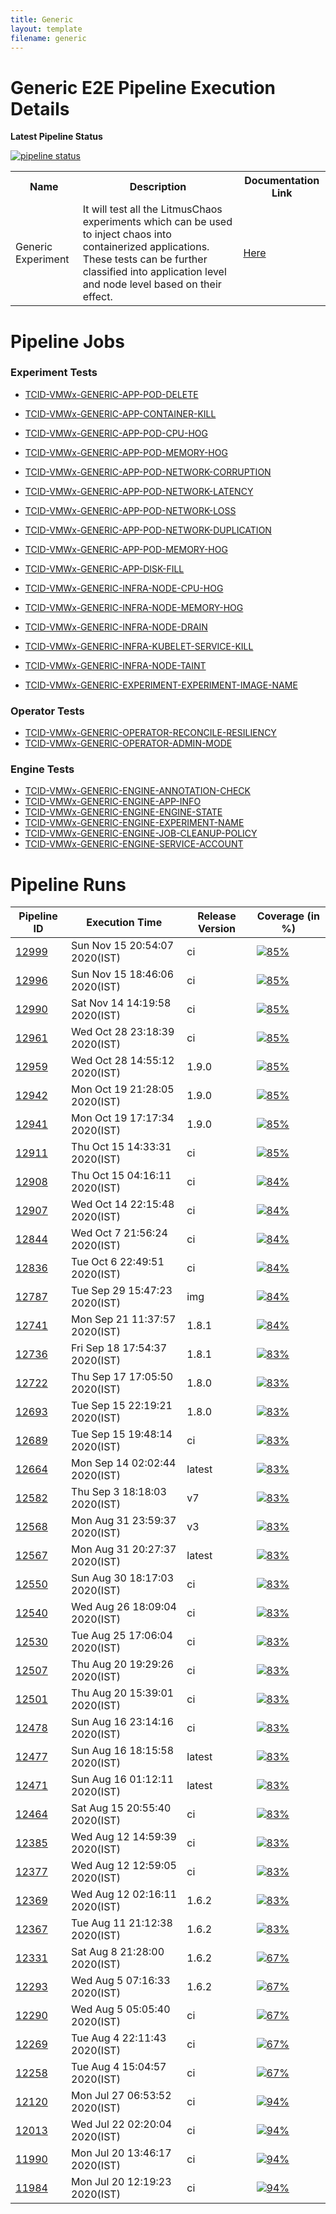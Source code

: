 ```yaml
---
title: Generic
layout: template
filename: generic
--- 
```


# **Generic E2E Pipeline Execution Details**

**Latest Pipeline Status**

[![pipeline status](https://gitlab.mayadata.io/litmuschaos/litmus-e2e/badges/generic/pipeline.svg)](https://gitlab.mayadata.io/litmuschaos/litmus-e2e/commits/generic)


<table>
<tr>
<th> Name </th>
<th> Description </th>
<th> Documentation Link </th>
</tr>
<tr>
 <td> Generic Experiment</td>
 <td> It will test all the LitmusChaos experiments which can be used to inject chaos into containerized applications. These tests can be further classified into application level and node level based on their effect.</td>
 <td>  <a href="https://docs.litmuschaos.io/docs/getstarted/"> Here </a> </td>
</tr>
</table>

# **Pipeline Jobs**

### **Experiment Tests**

- [TCID-VMWx-GENERIC-APP-POD-DELETE](https://github.com/litmuschaos/litmus-e2e/blob/master/generic-pipeline/pod-delete/README.md)
- [TCID-VMWx-GENERIC-APP-CONTAINER-KILL](https://github.com/litmuschaos/litmus-e2e/blob/master/generic-pipeline/container-kill/README.md)
- [TCID-VMWx-GENERIC-APP-POD-CPU-HOG](https://github.com/litmuschaos/litmus-e2e/blob/master/generic-pipeline/pod-cpu-hog/README.md)
- [TCID-VMWx-GENERIC-APP-POD-MEMORY-HOG](https://github.com/litmuschaos/litmus-e2e/blob/master/generic-pipeline/pod-memory-hog/README.md)
- [TCID-VMWx-GENERIC-APP-POD-NETWORK-CORRUPTION](https://github.com/litmuschaos/litmus-e2e/blob/master/generic-pipeline/pod-network-corruption/README.md)
- [TCID-VMWx-GENERIC-APP-POD-NETWORK-LATENCY](https://github.com/litmuschaos/litmus-e2e/blob/master/generic-pipeline/pod-network-latency/README.md)
- [TCID-VMWx-GENERIC-APP-POD-NETWORK-LOSS](https://github.com/litmuschaos/litmus-e2e/blob/master/generic-pipeline/pod-network-loss/README.md)
- [TCID-VMWx-GENERIC-APP-POD-NETWORK-DUPLICATION](https://github.com/litmuschaos/litmus-e2e/blob/master/generic-pipeline/pod-network-duplication/README.md)
- [TCID-VMWx-GENERIC-APP-POD-MEMORY-HOG](https://github.com/litmuschaos/litmus-e2e/blob/master/generic-pipeline/pod-memory-hog/README.md)
- [TCID-VMWx-GENERIC-APP-DISK-FILL](https://github.com/litmuschaos/litmus-e2e/blob/master/generic-pipeline/disk-fill/README.md)
- [TCID-VMWx-GENERIC-INFRA-NODE-CPU-HOG](https://github.com/litmuschaos/litmus-e2e/blob/master/generic-pipeline/node-cpu-hog/README.md)
- [TCID-VMWx-GENERIC-INFRA-NODE-MEMORY-HOG](https://github.com/litmuschaos/litmus-e2e/blob/master/generic-pipeline/node-memory-hog/README.md)
- [TCID-VMWx-GENERIC-INFRA-NODE-DRAIN](https://github.com/litmuschaos/litmus-e2e/blob/master/generic-pipeline/node-drain/README.md)
- [TCID-VMWx-GENERIC-INFRA-KUBELET-SERVICE-KILL](https://github.com/litmuschaos/litmus-e2e/blob/master/generic-pipeline/kubelet-service-kill/README.md)
- [TCID-VMWx-GENERIC-INFRA-NODE-TAINT](https://github.com/litmuschaos/litmus-e2e/tree/master/generic-pipeline/node-taint/README.md)

- [TCID-VMWx-GENERIC-EXPERIMENT-EXPERIMENT-IMAGE-NAME](https://github.com/litmuschaos/litmus-e2e/blob/master/generic-pipeline/experiment-image/README.md)

### **Operator Tests**

- [TCID-VMWx-GENERIC-OPERATOR-RECONCILE-RESILIENCY](https://github.com/litmuschaos/litmus-e2e/blob/master/generic-pipeline/reconcile-resiliency/README.md)
- [TCID-VMWx-GENERIC-OPERATOR-ADMIN-MODE](https://github.com/litmuschaos/litmus-e2e/blob/master/generic-pipeline/admin-mode/README.md)

### **Engine Tests**

- [TCID-VMWx-GENERIC-ENGINE-ANNOTATION-CHECK](https://github.com/litmuschaos/litmus-e2e/blob/master/generic-pipeline/annotation-check/README.md)
- [TCID-VMWx-GENERIC-ENGINE-APP-INFO](https://github.com/litmuschaos/litmus-e2e/blob/master/generic-pipeline/appinfo/README.md)
- [TCID-VMWx-GENERIC-ENGINE-ENGINE-STATE](https://github.com/litmuschaos/litmus-e2e/blob/master/generic-pipeline/engine-state/README.md)
- [TCID-VMWx-GENERIC-ENGINE-EXPERIMENT-NAME](https://github.com/litmuschaos/litmus-e2e/blob/master/generic-pipeline/experiment-404/README.md)
- [TCID-VMWx-GENERIC-ENGINE-JOB-CLEANUP-POLICY](https://github.com/litmuschaos/litmus-e2e/blob/master/generic-pipeline/job-cleanup-policy/README.md)
- [TCID-VMWx-GENERIC-ENGINE-SERVICE-ACCOUNT](https://github.com/litmuschaos/litmus-e2e/blob/master/generic-pipeline/service-account/README.md)

# **Pipeline Runs**


| Pipeline ID |   Execution Time        | Release Version | Coverage (in %) |
|---------|---------------------------|--------------|--------------|
|     <a href= "https://gitlab.mayadata.io/litmuschaos/litmus-e2e/pipelines/12999">12999</a>           |  Sun Nov 15 20:54:07 2020(IST)           | ci  | [![85%](https://progress-bar.dev/85)](https://bit.ly/2OLie8t)  |
|     <a href= "https://gitlab.mayadata.io/litmuschaos/litmus-e2e/pipelines/12996">12996</a>           |  Sun Nov 15 18:46:06 2020(IST)           | ci  | [![85%](https://progress-bar.dev/85)](https://bit.ly/2OLie8t)  |
|     <a href= "https://gitlab.mayadata.io/litmuschaos/litmus-e2e/pipelines/12990">12990</a>           |  Sat Nov 14 14:19:58 2020(IST)           | ci  | [![85%](https://progress-bar.dev/85)](https://bit.ly/2OLie8t)  |
|     <a href= "https://gitlab.mayadata.io/litmuschaos/litmus-e2e/pipelines/12961">12961</a>           |  Wed Oct 28 23:18:39 2020(IST)           | ci  | [![85%](https://progress-bar.dev/85)](https://bit.ly/2OLie8t)  |
|     <a href= "https://gitlab.mayadata.io/litmuschaos/litmus-e2e/pipelines/12959">12959</a>           |  Wed Oct 28 14:55:12 2020(IST)           | 1.9.0  | [![85%](https://progress-bar.dev/85)](https://bit.ly/2OLie8t)  |
|     <a href= "https://gitlab.mayadata.io/litmuschaos/litmus-e2e/pipelines/12942">12942</a>           |  Mon Oct 19 21:28:05 2020(IST)           | 1.9.0  | [![85%](https://progress-bar.dev/85)](https://bit.ly/2OLie8t)  |
|     <a href= "https://gitlab.mayadata.io/litmuschaos/litmus-e2e/pipelines/12941">12941</a>           |  Mon Oct 19 17:17:34 2020(IST)           | 1.9.0  | [![85%](https://progress-bar.dev/85)](https://bit.ly/2OLie8t)  |
|     <a href= "https://gitlab.mayadata.io/litmuschaos/litmus-e2e/pipelines/12911">12911</a>           |  Thu Oct 15 14:33:31 2020(IST)           | ci  | [![85%](https://progress-bar.dev/85)](https://bit.ly/2OLie8t)  |
|     <a href= "https://gitlab.mayadata.io/litmuschaos/litmus-e2e/pipelines/12908">12908</a>           |  Thu Oct 15 04:16:11 2020(IST)           | ci  | [![84%](https://progress-bar.dev/84)](https://bit.ly/2OLie8t)  |
|     <a href= "https://gitlab.mayadata.io/litmuschaos/litmus-e2e/pipelines/12907">12907</a>           |  Wed Oct 14 22:15:48 2020(IST)           | ci  | [![84%](https://progress-bar.dev/84)](https://bit.ly/2OLie8t)  |
|     <a href= "https://gitlab.mayadata.io/litmuschaos/litmus-e2e/pipelines/12844">12844</a>           |  Wed Oct  7 21:56:24 2020(IST)           | ci  | [![84%](https://progress-bar.dev/84)](https://bit.ly/2OLie8t)  |
|     <a href= "https://gitlab.mayadata.io/litmuschaos/litmus-e2e/pipelines/12836">12836</a>           |  Tue Oct  6 22:49:51 2020(IST)           | ci  | [![84%](https://progress-bar.dev/84)](https://bit.ly/2OLie8t)  |
|     <a href= "https://gitlab.mayadata.io/litmuschaos/litmus-e2e/pipelines/12787">12787</a>           |  Tue Sep 29 15:47:23 2020(IST)           | img  | [![84%](https://progress-bar.dev/84)](https://bit.ly/2OLie8t)  |
|     <a href= "https://gitlab.mayadata.io/litmuschaos/litmus-e2e/pipelines/12741">12741</a>           |  Mon Sep 21 11:37:57 2020(IST)           | 1.8.1  | [![84%](https://progress-bar.dev/84)](https://bit.ly/2OLie8t)  |
|     <a href= "https://gitlab.mayadata.io/litmuschaos/litmus-e2e/pipelines/12736">12736</a>           |  Fri Sep 18 17:54:37 2020(IST)           | 1.8.1  | [![83%](https://progress-bar.dev/83)](https://bit.ly/2OLie8t)  |
|     <a href= "https://gitlab.mayadata.io/litmuschaos/litmus-e2e/pipelines/12722">12722</a>           |  Thu Sep 17 17:05:50 2020(IST)           | 1.8.0  | [![83%](https://progress-bar.dev/83)](https://bit.ly/2OLie8t)  |
|     <a href= "https://gitlab.mayadata.io/litmuschaos/litmus-e2e/pipelines/12693">12693</a>           |  Tue Sep 15 22:19:21 2020(IST)           | 1.8.0  | [![83%](https://progress-bar.dev/83)](https://bit.ly/2OLie8t)  |
|     <a href= "https://gitlab.mayadata.io/litmuschaos/litmus-e2e/pipelines/12689">12689</a>           |  Tue Sep 15 19:48:14 2020(IST)           | ci  | [![83%](https://progress-bar.dev/83)](https://bit.ly/2OLie8t)  |
|     <a href= "https://gitlab.mayadata.io/litmuschaos/litmus-e2e/pipelines/12664">12664</a>           |  Mon Sep 14 02:02:44 2020(IST)           | latest  | [![83%](https://progress-bar.dev/83)](https://bit.ly/2OLie8t)  |
|     <a href= "https://gitlab.mayadata.io/litmuschaos/litmus-e2e/pipelines/12582">12582</a>           |  Thu Sep  3 18:18:03 2020(IST)           | v7  | [![83%](https://progress-bar.dev/83)](https://bit.ly/2OLie8t)  |
|     <a href= "https://gitlab.mayadata.io/litmuschaos/litmus-e2e/pipelines/12568">12568</a>           |  Mon Aug 31 23:59:37 2020(IST)           | v3  | [![83%](https://progress-bar.dev/83)](https://bit.ly/2OLie8t)  |
|     <a href= "https://gitlab.mayadata.io/litmuschaos/litmus-e2e/pipelines/12567">12567</a>           |  Mon Aug 31 20:27:37 2020(IST)           | latest  | [![83%](https://progress-bar.dev/83)](https://bit.ly/2OLie8t)  |
|     <a href= "https://gitlab.mayadata.io/litmuschaos/litmus-e2e/pipelines/12550">12550</a>           |  Sun Aug 30 18:17:03 2020(IST)           | ci  | [![83%](https://progress-bar.dev/83)](https://bit.ly/2OLie8t)  |
|     <a href= "https://gitlab.mayadata.io/litmuschaos/litmus-e2e/pipelines/12540">12540</a>           |  Wed Aug 26 18:09:04 2020(IST)           | ci  | [![83%](https://progress-bar.dev/83)](https://bit.ly/2OLie8t)  |
|     <a href= "https://gitlab.mayadata.io/litmuschaos/litmus-e2e/pipelines/12530">12530</a>           |  Tue Aug 25 17:06:04 2020(IST)           | ci  | [![83%](https://progress-bar.dev/83)](https://bit.ly/2OLie8t)  |
|     <a href= "https://gitlab.mayadata.io/litmuschaos/litmus-e2e/pipelines/12507">12507</a>           |  Thu Aug 20 19:29:26 2020(IST)           | ci  | [![83%](https://progress-bar.dev/83)](https://bit.ly/2OLie8t)  |
|     <a href= "https://gitlab.mayadata.io/litmuschaos/litmus-e2e/pipelines/12501">12501</a>           |  Thu Aug 20 15:39:01 2020(IST)           | ci  | [![83%](https://progress-bar.dev/83)](https://bit.ly/2OLie8t)  |
|     <a href= "https://gitlab.mayadata.io/litmuschaos/litmus-e2e/pipelines/12478">12478</a>           |  Sun Aug 16 23:14:16 2020(IST)           | ci  | [![83%](https://progress-bar.dev/83)](https://bit.ly/2OLie8t)  |
|     <a href= "https://gitlab.mayadata.io/litmuschaos/litmus-e2e/pipelines/12477">12477</a>           |  Sun Aug 16 18:15:58 2020(IST)           | latest  | [![83%](https://progress-bar.dev/83)](https://bit.ly/2OLie8t)  |
|     <a href= "https://gitlab.mayadata.io/litmuschaos/litmus-e2e/pipelines/12471">12471</a>           |  Sun Aug 16 01:12:11 2020(IST)           | latest  | [![83%](https://progress-bar.dev/83)](https://bit.ly/2OLie8t)  |
|     <a href= "https://gitlab.mayadata.io/litmuschaos/litmus-e2e/pipelines/12464">12464</a>           |  Sat Aug 15 20:55:40 2020(IST)           | ci  | [![83%](https://progress-bar.dev/83)](https://bit.ly/2OLie8t)  |
|     <a href= "https://gitlab.mayadata.io/litmuschaos/litmus-e2e/pipelines/12385">12385</a>           |  Wed Aug 12 14:59:39 2020(IST)           | ci  | [![83%](https://progress-bar.dev/83)](https://bit.ly/2OLie8t)  |
|     <a href= "https://gitlab.mayadata.io/litmuschaos/litmus-e2e/pipelines/12377">12377</a>           |  Wed Aug 12 12:59:05 2020(IST)           | ci  | [![83%](https://progress-bar.dev/83)](https://bit.ly/2OLie8t)  |
|     <a href= "https://gitlab.mayadata.io/litmuschaos/litmus-e2e/pipelines/12369">12369</a>           |  Wed Aug 12 02:16:11 2020(IST)           | 1.6.2  | [![83%](https://progress-bar.dev/83)](https://bit.ly/2OLie8t)  |
|     <a href= "https://gitlab.mayadata.io/litmuschaos/litmus-e2e/pipelines/12367">12367</a>           |  Tue Aug 11 21:12:38 2020(IST)           | 1.6.2  | [![83%](https://progress-bar.dev/83)](https://bit.ly/2OLie8t)  |
|     <a href= "https://gitlab.mayadata.io/litmuschaos/litmus-e2e/pipelines/12331">12331</a>           |  Sat Aug  8 21:28:00 2020(IST)           | 1.6.2  | [![67%](https://progress-bar.dev/67)](https://bit.ly/2OLie8t)  |
|     <a href= "https://gitlab.mayadata.io/litmuschaos/litmus-e2e/pipelines/12293">12293</a>           |  Wed Aug  5 07:16:33 2020(IST)           | 1.6.2  | [![67%](https://progress-bar.dev/67)](https://bit.ly/2OLie8t)  |
|     <a href= "https://gitlab.mayadata.io/litmuschaos/litmus-e2e/pipelines/12290">12290</a>           |  Wed Aug  5 05:05:40 2020(IST)           | ci  | [![67%](https://progress-bar.dev/67)](https://bit.ly/2OLie8t)  |
|     <a href= "https://gitlab.mayadata.io/litmuschaos/litmus-e2e/pipelines/12269">12269</a>           |  Tue Aug  4 22:11:43 2020(IST)           | ci  | [![67%](https://progress-bar.dev/67)](https://bit.ly/2OLie8t)  |
|     <a href= "https://gitlab.mayadata.io/litmuschaos/litmus-e2e/pipelines/12258">12258</a>           |  Tue Aug  4 15:04:57 2020(IST)           | ci  | [![67%](https://progress-bar.dev/67)](https://bit.ly/2OLie8t)  |
|     <a href= "https://gitlab.mayadata.io/litmuschaos/litmus-e2e/pipelines/12120">12120</a>           |  Mon Jul 27 06:53:52 2020(IST)           | ci  | [![94%](https://progress-bar.dev/94)](https://bit.ly/2OLie8t)  |
|     <a href= "https://gitlab.mayadata.io/litmuschaos/litmus-e2e/pipelines/12013">12013</a>           |  Wed Jul 22 02:20:04 2020(IST)           | ci  | [![94%](https://progress-bar.dev/94)](https://bit.ly/2OLie8t)  |
|     <a href= "https://gitlab.mayadata.io/litmuschaos/litmus-e2e/pipelines/11990">11990</a>           |  Mon Jul 20 13:46:17 2020(IST)           | ci  | [![94%](https://progress-bar.dev/94)](https://bit.ly/2OLie8t)  |
|    <a href= "https://gitlab.mayadata.io/litmuschaos/litmus-e2e/pipelines/11984">11984</a>   |  Mon Jul 20 12:19:23 2020(IST)           |  ci     |  [![94%](https://progress-bar.dev/94)](https://bit.ly/2OLie8t)     |
